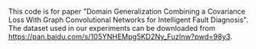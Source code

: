 This code is for paper "Domain Generalization Combining a Covariance Loss With Graph Convolutional Networks for Intelligent Fault Diagnosis".
The dataset used in our experiments can be downloaded from https://pan.baidu.com/s/105YNHEMpg5KD2Ny_FuzInw?pwd=98y3.
